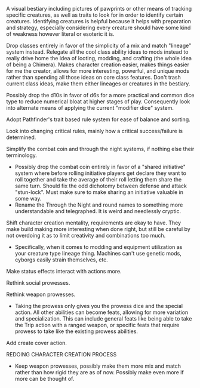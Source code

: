 A visual bestiary including pictures of pawprints or other means of tracking specific creatures, as well as traits to look for in order to identify certain creatures. Identifying creatures is helpful because it helps with preparation and strategy, especially considering every creature should have some kind of weakness however literal or esoteric it is.

Drop classes entirely in favor of the simplicity of a mix and match "lineage" system instead. Relegate all the cool class ability ideas to mods instead to really drive home the idea of looting, modding, and crafting (the whole idea of being a Chimera). Makes character creation easier, makes things easier for me the creator, allows for more interesting, powerful, and unique mods rather than spending all those ideas on core class features. Don't trash current class ideas, make them either lineages or creatures in the bestiary.

Possibly drop the d10s in favor of d6s for a more practical and common dice type to reduce numerical bloat at higher stages of play. Consequently look into alternate means of applying the current "modifier dice" system.

Adopt Pathfinder's trait based rule system for ease of balance and sorting.

Look into changing critical rules, mainly how a critical success/failure is determined.

Simplify the combat coin and through the night systems, if nothing else their terminology.
- Possibly drop the combat coin entirely in favor of a "shared initiative" system where before rolling initiative players get declare they want to roll together and take the average of their roll letting them share the same turn. Should fix the odd dichotomy between defense and attack "stun-lock". Must make sure to make sharing an initiative valuable in some way.
- Rename the Through the Night and round names to something more understandable and telegraphed. It is weird and needlessly cryptic.

Shift character creation mentality, requirements are okay to have. They make build making more interesting when done right, but still be careful by not overdoing it as to limit creativity and combinations too much.
- Specifically, when it comes to modding and equipment utilization as your creature type lineage thing. Machines can't use genetic mods, cyborgs easily strain themselves, etc.

Make status effects interact with actions more.

Rethink social prowesses.

Rethink weapon prowesses.
- Taking the prowess only gives you the prowess dice and the special action. All other abilities can become feats, allowing for more variation and specialization. This can include general feats like being able to take the Trip action with a ranged weapon, or specific feats that require prowess to take like the existing prowess abilities.

Add create cover action.



REDOING CHARACTER CREATION PROCESS
- Keep weapon prowesses, possibly make them more mix and match rather than how rigid they are as of now. Possibly make even more if more can be thought of.